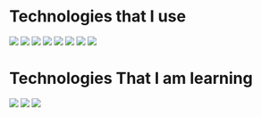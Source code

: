

<h1> Technologies that I use </h1>
<p>
<img src=https://img.shields.io/badge/Ansible-FF0000?logo=ansible&logoColor=white&style=flat>
<img src=https://img.shields.io/badge/git-FF4F00?logo=git&logoColor=white&style=flat>
<img src=https://img.shields.io/badge/githubactions-0FF50F?logo=githubactions&logoColor=white&style=flat>
<img src=https://img.shields.io/badge/Docker-00FFFF?logo=Docker&logoColor=white&style=flat>
<img src=https://img.shields.io/badge/Bash-000000?logo=Bash&logoColor=white&style=flat>
<img src=https://img.shields.io/badge/linux-FFFF00?logo=linux&logoColor=white&style=flat>
<img src=https://img.shields.io/badge/terraform-FF00FF?logo=terraform&logoColor=white&style=flat>
<img src=https://img.shields.io/badge/kubernetes-0000FF?logo=kubernetes&logoColor=white&style=flat>

</p>
<h1> Technologies That I am learning </h1>
<p>
<img src=https://img.shields.io/badge/php-5F00FF?logo=php&logoColor=white&style=flat>
<img src=https://img.shields.io/badge/javascript-FFFF00?logo=javascript&logoColor=white&style=flat>
<img src=https://img.shields.io/badge/MYSQL-FF5F00?logo=mysql&logoColor=white&style=flat>
</p>
